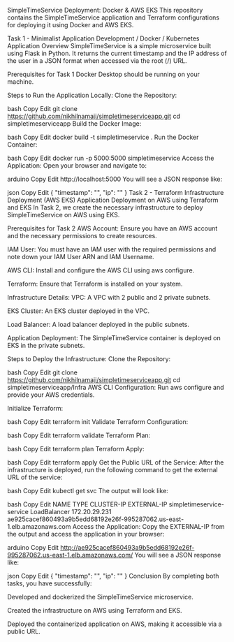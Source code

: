 SimpleTimeService Deployment: Docker & AWS EKS
This repository contains the SimpleTimeService application and Terraform configurations for deploying it using Docker and AWS EKS.

Task 1 - Minimalist Application Development / Docker / Kubernetes
Application Overview
SimpleTimeService is a simple microservice built using Flask in Python. It returns the current timestamp and the IP address of the user in a JSON format when accessed via the root (/) URL.

Prerequisites for Task 1
Docker Desktop should be running on your machine.

Steps to Run the Application Locally:
Clone the Repository:

bash
Copy
Edit
git clone https://github.com/nikhilnamaji/simpletimeserviceapp.git
cd simpletimeserviceapp
Build the Docker Image:

bash
Copy
Edit
docker build -t simpletimeservice .
Run the Docker Container:

bash
Copy
Edit
docker run -p 5000:5000 simpletimeservice
Access the Application: Open your browser and navigate to:

arduino
Copy
Edit
http://localhost:5000
You will see a JSON response like:

json
Copy
Edit
{
  "timestamp": "<current date and time>",
  "ip": "<visitor IP>"
}
Task 2 - Terraform Infrastructure Deployment (AWS EKS)
Application Deployment on AWS using Terraform and EKS
In Task 2, we create the necessary infrastructure to deploy SimpleTimeService on AWS using EKS.

Prerequisites for Task 2
AWS Account: Ensure you have an AWS account and the necessary permissions to create resources.

IAM User: You must have an IAM user with the required permissions and note down your IAM User ARN and IAM Username.

AWS CLI: Install and configure the AWS CLI using aws configure.

Terraform: Ensure that Terraform is installed on your system.

Infrastructure Details:
VPC: A VPC with 2 public and 2 private subnets.

EKS Cluster: An EKS cluster deployed in the VPC.

Load Balancer: A load balancer deployed in the public subnets.

Application Deployment: The SimpleTimeService container is deployed on EKS in the private subnets.

Steps to Deploy the Infrastructure:
Clone the Repository:

bash
Copy
Edit
git clone https://github.com/nikhilnamaji/simpletimeserviceapp.git
cd simpletimeserviceapp/Infra
AWS CLI Configuration: Run aws configure and provide your AWS credentials.

Initialize Terraform:

bash
Copy
Edit
terraform init
Validate Terraform Configuration:

bash
Copy
Edit
terraform validate
Terraform Plan:

bash
Copy
Edit
terraform plan
Terraform Apply:

bash
Copy
Edit
terraform apply
Get the Public URL of the Service: After the infrastructure is deployed, run the following command to get the external URL of the service:

bash
Copy
Edit
kubectl get svc
The output will look like:

bash
Copy
Edit
NAME                        TYPE           CLUSTER-IP      EXTERNAL-IP
simpletimeservice-service   LoadBalancer   172.20.29.231   ae925cacef860493a9b5edd68192e26f-995287062.us-east-1.elb.amazonaws.com
Access the Application: Copy the EXTERNAL-IP from the output and access the application in your browser:

arduino
Copy
Edit
http://ae925cacef860493a9b5edd68192e26f-995287062.us-east-1.elb.amazonaws.com/
You will see a JSON response like:

json
Copy
Edit
{
  "timestamp": "<current date and time>",
  "ip": "<visitor IP>"
}
Conclusion
By completing both tasks, you have successfully:

Developed and dockerized the SimpleTimeService microservice.

Created the infrastructure on AWS using Terraform and EKS.

Deployed the containerized application on AWS, making it accessible via a public URL.
